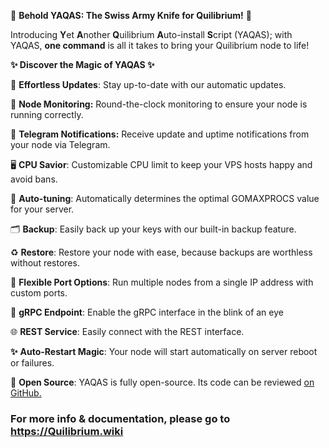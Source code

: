 🔧 **Behold YAQAS: The Swiss Army Knife for Quilibrium!** 🔧

Introducing **Y**et **A**nother **Q**uilibrium **A**uto-install **S**cript (YAQAS); with YAQAS, **one command** is all it takes to bring your Quilibrium node to life!

**✨ Discover the Magic of YAQAS ✨**

🔄 **Effortless Updates**: Stay up-to-date with our automatic updates.

🚀 **Node Monitoring:** Round-the-clock monitoring to ensure your node is running correctly.

📲 **Telegram Notifications:** Receive update and uptime notifications from your node via Telegram.

🖥️ **CPU Savior**: Customizable CPU limit to keep your VPS hosts happy and avoid bans.

🔧 **Auto-tuning**: Automatically determines the optimal GOMAXPROCS value for your server.

🗂️ **Backup**: Easily back up your keys with our built-in backup feature.

♻️ **Restore**: Restore your node with ease, because backups are worthless without restores.

🔌 **Flexible Port Options**: Run multiple nodes from a single IP address with custom ports.

📡 **gRPC Endpoint**: Enable the gRPC interface in the blink of an eye

🌐 **REST Service**: Easily connect with the REST interface.

**✨**  **Auto-Restart Magic**: Your node will start automatically on server reboot or failures.

📝 **Open Source**: YAQAS is fully open-source. Its code can be reviewed [on GitHub.](https://github.com/Quilibrium-wiki/YAQAS)

### For more info & documentation, please go to https://Quilibrium.wiki
